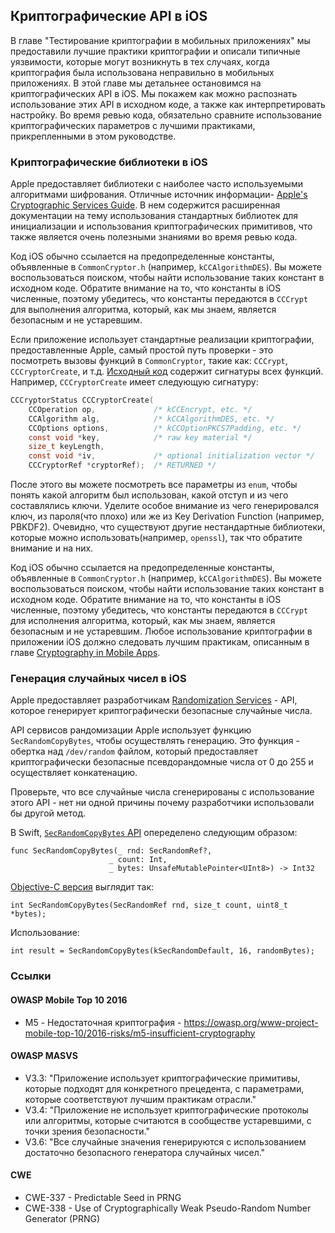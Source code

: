 ## Криптографические API в iOS

В главе "Тестирование криптографии в мобильных приложениях" мы предоставили лучшие практики криптографии и описали типичные уязвимости, которые могут возникнуть в тех случаях, когда криптография была использована неправильно в мобильных приложениях. В этой главе мы детальнее остановимся на криптографических API в iOS. Мы покажем как можно распознать использование этих API в исходном коде, а также как интерпретировать настройку. Во время ревью кода, обязательно сравните использование криптографических параметров с лучшими практиками, прикрепленными в этом руководстве.


### Криптографические библиотеки в iOS

Apple предоставляет библиотеки с наиболее часто используемыми алгоритмами шифрования. Отличные источник информации- [Apple's Cryptographic Services Guide](https://developer.apple.com/library/content/documentation/Security/Conceptual/cryptoservices/GeneralPurposeCrypto/GeneralPurposeCrypto.html "Apple Cryptographic Services Guide"). В нем содержится расширенная документации на тему использования стандартных библиотек для инициализации и использования криптографических примитивов, что также является очень полезными знаниями во время ревью кода.

Код iOS обычно ссылается на предопределенные константы, объявленные в `CommonCryptor.h` (например, `kCCAlgorithmDES`). Вы можете воспользоваться поиском, чтобы найти использование таких констант в исходном коде. Обратите внимание на то, что константы в iOS численные, поэтому убедитесь, что константы передаются в `CCCrypt` для выполнения алгоритма, который, как мы знаем, является безопасным и не устаревшим.  

Если приложение использует стандартные реализации криптографии, предоставленные Apple, самый простой путь проверки - это посмотреть вызовы функций в `CommonCryptor`, такие как: `CCCrypt`, `CCCryptorCreate`, и т.д. [Исходный код](https://opensource.apple.com/source/CommonCrypto/CommonCrypto-36064/CommonCrypto/CommonCryptor.h "CommonCryptor.h") содержит сигнатуры всех функций. Например, `CCCryptorCreate` имеет следующую сигнатуру:

```c
CCCryptorStatus CCCryptorCreate(
	CCOperation op,             /* kCCEncrypt, etc. */
	CCAlgorithm alg,            /* kCCAlgorithmDES, etc. */
	CCOptions options,          /* kCCOptionPKCS7Padding, etc. */
	const void *key,            /* raw key material */
	size_t keyLength,
	const void *iv,             /* optional initialization vector */
	CCCryptorRef *cryptorRef);  /* RETURNED */
```

После этого вы можете посмотреть все параметры из `enum`, чтобы понять какой алгоритм был использован, какой отступ и из чего составлялись ключи. Уделите особое внимание из чего генерировался ключ, из пароля(что плохо) или же из Key Derivation Function (например, PBKDF2). Очевидно, что существуют другие нестандартные библиотеки, которые можно использовать(например, `openssl`), так что обратите внимание и на них.

Код iOS обычно ссылается на предопределенные константы, объявленные в `CommonCryptor.h` (например, `kCCAlgorithmDES`). Вы можете воспользоваться поиском, чтобы найти использование таких констант в исходном коде. Обратите внимание на то, что константы в iOS численные, поэтому убедитесь, что константы передаются в `CCCrypt` для исполнения алгоритма, который, как мы знаем, является безопасным и не устаревшим. Любое использование криптографии в приложении iOS должно следовать лучшим практикам, описанным в главе [Cryptography in Mobile Apps](0x04g-Testing-Cryptography.md).

### Генерация случайных чисел в iOS

Apple предоставляет разработчикам [Randomization Services](https://developer.apple.com/reference/security/randomization_services "Randomization Services") - API, которое генерирует криптографически безопасные случайные числа.

API сервисов рандомизации Apple использует функцию `SecRandomCopyBytes`, чтобы осуществлять генерацию. Это функция - обертка над `/dev/random` файлом, который предоставляет криптографически безопасные псевдорандомные числа от 0 до 255 и осуществляет конкатенацию.

Проверьте, что все случайные числа сгенерированы с использование этого API - нет ни одной причины почему разработчики использовали бы другой метод.

В Swift, [`SecRandomCopyBytes` API](https://developer.apple.com/reference/security/1399291-secrandomcopybytes "SecRandomCopyBytes (Swift)") опеределено следующим образом:

```
func SecRandomCopyBytes(_ rnd: SecRandomRef?,
                      _ count: Int,
                      _ bytes: UnsafeMutablePointer<UInt8>) -> Int32
```

[Objective-C версия](https://developer.apple.com/reference/security/1399291-secrandomcopybytes?language=objc "SecRandomCopyBytes (Objective-C)") выглядит так:

```
int SecRandomCopyBytes(SecRandomRef rnd, size_t count, uint8_t *bytes);
```

Использование:

```
int result = SecRandomCopyBytes(kSecRandomDefault, 16, randomBytes);
```

### Ссылки

#### OWASP Mobile Top 10 2016
- M5 - Недостаточная криптография - https://owasp.org/www-project-mobile-top-10/2016-risks/m5-insufficient-cryptography

#### OWASP MASVS
- V3.3: "Приложение использует криптографические примитивы, которые подходят для конкретного прецедента, с параметрами, которые соответствуют лучшим практикам отрасли."
- V3.4: "Приложение не использует криптографические протоколы или алгоритмы, которые считаются в сообществе устаревшими, с точки зрения безопасности."
- V3.6: "Все случайные значения генерируются с использованием достаточно безопасного генератора случайных чисел."

#### CWE
- CWE-337 - Predictable Seed in PRNG
- CWE-338 - Use of Cryptographically Weak Pseudo-Random Number Generator (PRNG)
